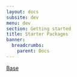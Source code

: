 ```yaml
---
layout: docs
subsite: dev
menu: dev
section: Getting started
title: Starter Packages
banner:
  breadcrumbs:
    parent: Docs
---
```

[Base](base/)
